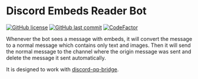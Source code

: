 # Discord Embeds Reader Bot

[![GitHub license](https://img.shields.io/github/license/ccxxxi/discord-embeds-reader-bot)](LICENSE)
[![GitHub last commit](https://img.shields.io/github/last-commit/ccxxxi/discord-embeds-reader-bot)](../../commits)
[![CodeFactor](https://www.codefactor.io/repository/github/ccxxxi/discord-embeds-reader-bot/badge)](https://www.codefactor.io/repository/github/ccxxxi/discord-embeds-reader-bot)

Whenever the bot sees a message with embeds, it will convert the message to a normal message which contains only text and images.
Then it will send the normal message to the channel where the origin message was sent and delete the message it sent automatically.

It is designed to work with [discord-qq-bridge](https://github.com/rabbitkiller-dev/discord-qq-bridge).
